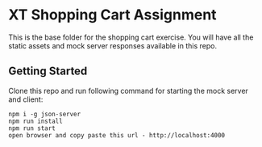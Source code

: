 # XT Shopping Cart Assignment

This is the base folder for the shopping cart exercise. You will have all the static assets and mock server responses available in this repo.

## Getting Started

Clone this repo and run following command for starting the mock server and client:

```
npm i -g json-server
npm run install
npm run start
open browser and copy paste this url - http://localhost:4000
```
